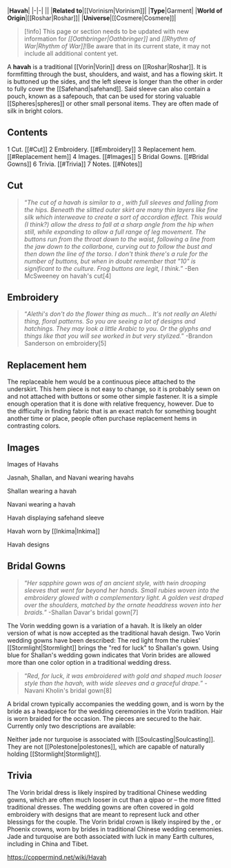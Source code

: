 |**Havah**|
|-|-|
||
|**Related to**|[[Vorinism\|Vorinism]]|
|**Type**|Garment|
|**World of Origin**|[[Roshar\|Roshar]]|
|**Universe**|[[Cosmere\|Cosmere]]|

> [!info] This page or section needs to be updated with new information for *[[Oathbringer\|Oathbringer]]* and *[[Rhythm of War\|Rhythm of War]]*!Be aware that in its current state, it may not include all additional content yet.

A **havah** is a traditional [[Vorin\|Vorin]] dress on [[Roshar\|Roshar]]. It is formfitting through the bust, shoulders, and waist, and has a flowing skirt. It is buttoned up the sides, and the left sleeve is longer than the other in order to fully cover the [[Safehand\|safehand]]. Said sleeve can also contain a pouch, known as a safepouch, that can be used for storing valuable [[Spheres\|spheres]] or other small personal items. They are often made of silk in bright colors. 

## Contents

1 Cut. [[#Cut]] 
2 Embroidery. [[#Embroidery]] 
3 Replacement hem. [[#Replacement hem]] 
4 Images. [[#Images]] 
5 Bridal Gowns. [[#Bridal Gowns]] 
6 Trivia. [[#Trivia]] 
7 Notes. [[#Notes]] 


## Cut
>“*The cut of a havah is similar to a , with full sleeves and falling from the hips. Beneath the slitted outer skirt are many thin layers like fine silk which interweave to create a sort of accordion effect. This would (I think?) allow the dress to fall at a sharp angle from the hip when still, while expanding to allow a full range of leg movement. The buttons run from the throat down to the waist, following a line from the jaw down to the collarbone, curving out to follow the bust and then down the line of the torso. I don't think there's a rule for the number of buttons, but when in doubt remember that "10" is significant to the culture. Frog buttons are legit, I think.*”
\-Ben McSweeney on havah's cut[4]


## Embroidery
>“*Alethi's don't do the flower thing as much... It's not really an Alethi thing, floral patterns. So you are seeing a lot of designs and hatchings. They may look a little Arabic to you. Or the glyphs and things like that you will see worked in but very stylized.*”
\-Brandon Sanderson on embroidery[5]


## Replacement hem
The replaceable hem would be a continuous piece attached to the underskirt. This hem piece is not easy to change, so it is probably sewn on and not attached with buttons or some other simple fastener. It is a simple enough operation that it is done with relative frequency, however. Due to the difficulty in finding fabric that is an exact match for something bought another time or place, people often purchase replacement hems in contrasting colors.

## Images

Images of Havahs



 Jasnah, Shallan, and Navani wearing havahs





 Shallan wearing a havah





 Navani wearing a havah





 Havah displaying safehand sleeve





 Havah worn by [[Inkima\|Inkima]]





Havah designs









## Bridal Gowns
>“*Her sapphire gown was of an ancient style, with twin drooping sleeves that went far beyond her hands. Small rubies woven into the embroidery glowed with a complementary light. A golden vest draped over the shoulders, matched by the ornate headdress woven into her braids.*”
\-Shallan Davar's bridal gown[7]


The Vorin wedding gown is a variation of a havah. It is likely an older version of what is now accepted as the traditional havah design. Two Vorin wedding gowns have been described:
The red light from the rubies' [[Stormlight\|Stormlight]] brings the "red for luck" to Shallan's gown. Using blue for Shallan's wedding gown indicates that Vorin brides are allowed more than one color option in a traditional wedding dress.

>“*Red, for luck, it was embroidered with gold and shaped much looser style than the havah, with wide sleeves and a graceful drape.*”
\-Navani Kholin's bridal gown[8]

A bridal crown typically accompanies the wedding gown, and is worn by the bride as a headpiece for the wedding ceremonies in the Vorin tradition. Hair is worn braided for the occasion. The pieces are secured to the hair. Currently only two descriptions are available:



Neither jade nor turquoise is associated with [[Soulcasting\|Soulcasting]]. They are not [[Polestone\|polestones]], which are capable of naturally holding [[Stormlight\|Stormlight]].

## Trivia
The Vorin bridal dress is likely inspired by traditional Chinese wedding gowns, which are often much looser in cut than a qipao or  – the more fitted traditional dresses. The wedding gowns are often covered in gold embroidery with designs that are meant to represent luck and other blessings for the couple.
The Vorin bridal crown is likely inspired by the , or Phoenix crowns, worn by brides in traditional Chinese wedding ceremonies. Jade and turquoise are both associated with luck in many Earth cultures, including in China and Tibet.


https://coppermind.net/wiki/Havah